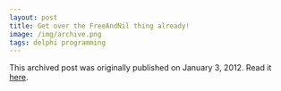 ```yaml
---
layout: post
title: Get over the FreeAndNil thing already!
image: /img/archive.png
tags: delphi programming
---
```

This archived post was originally published on January 3, 2012. Read it [here](/alex.ciobanu.org/index87e8.html).
